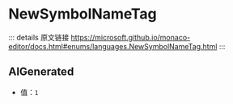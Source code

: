 # NewSymbolNameTag
        
::: details 原文链接
https://microsoft.github.io/monaco-editor/docs.html#enums/languages.NewSymbolNameTag.html
:::

## AIGenerated
- 值：`1`